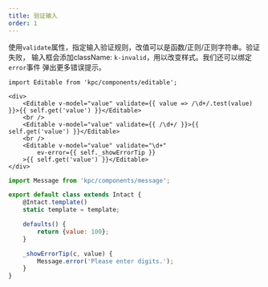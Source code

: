 ```yaml
---
title: 验证输入
order: 1
---
```


使用`validate`属性，指定输入验证规则，改值可以是函数/正则/正则字符串。验证失败，
输入框会添加className: `k-invalid`，用以改变样式。我们还可以绑定`error`事件
弹出更多错误提示。

```vdt
import Editable from 'kpc/components/editable';

<div>
    <Editable v-model="value" validate={{ value => /\d+/.test(value) }}>{{ self.get('value') }}</Editable>
    <br />
    <Editable v-model="value" validate={{ /\d+/ }}>{{ self.get('value') }}</Editable>
    <br />
    <Editable v-model="value" validate="\d+"
        ev-error={{ self._showErrorTip }}
    >{{ self.get('value') }}</Editable>
</div>
```

```js
import Message from 'kpc/components/message';

export default class extends Intact {
    @Intact.template()
    static template = template;

    defaults() {
        return {value: 100};
    }

    _showErrorTip(c, value) {
        Message.error('Please enter digits.');
    }
} 
```
